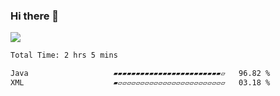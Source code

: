 ### Hi there 👋
![](https://komarev.com/ghpvc/?username=Wardiusz)
<!--START_SECTION:waka-->

```txt
Total Time: 2 hrs 5 mins

Java                   ▰▰▰▰▰▰▰▰▰▰▰▰▰▰▰▰▰▰▰▰▰▰▰▰▱   96.82 %
XML                    ▰▱▱▱▱▱▱▱▱▱▱▱▱▱▱▱▱▱▱▱▱▱▱▱▱   03.18 %
```

<!--END_SECTION:waka-->
